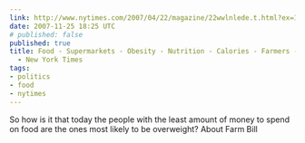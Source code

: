 ```yaml
---
link: http://www.nytimes.com/2007/04/22/magazine/22wwlnlede.t.html?ex=1179460800&en=c0a2f86c9649889a&ei=5070
date: 2007-11-25 18:25 UTC
# published: false
published: true
title: Food - Supermarkets - Obesity - Nutrition - Calories - Farmers - Agriculture
  - New York Times
tags:
- politics
- food
- nytimes
---
```


So how is it that today the people with the least amount of money to spend on food are the ones most likely to be overweight? About Farm Bill
